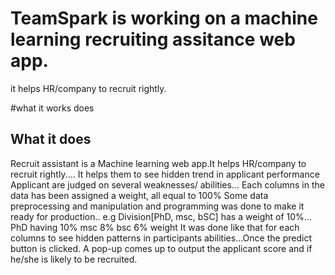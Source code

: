 # TeamSpark is working on a machine learning recruiting assitance web app.
it helps HR/company to recruit rightly.

#what it works does



## What it does
Recruit assistant is a Machine 
learning web app.It helps HR/company to recruit rightly.... It helps them to see hidden 
trend in applicant performance Applicant are judged on several weaknesses/ abilities...
Each columns in the data has been assigned a weight, all equal to 100% Some data 
preprocessing and manipulation and programming was done to make it ready for production..
e.g Division[PhD, msc, bSC] has a weight of 10%... PhD having 10% msc 8% bsc 6% weight It was done like that for each 
columns to see hidden patterns in participants abilities...Once the predict button is clicked. A pop-up comes up to 
output the applicant score and if he/she is likely to be recruited.
